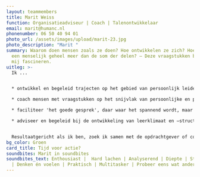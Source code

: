 ```yaml
---
layout: teammembers
title: Marit Weiss
function: Organisatieadviseur | Coach | Talenontwikkelaar
email: marit@humanc.nl
phonenumber: 06 50 40 94 01
photo_url: /assets/images/upload/marit-23.jpg
photo_description: "Marit "
summary: Waarom doen mensen zoals ze doen? Hoe ontwikkelen ze zich? Hoe wordt
  een menselijk geheel meer dan de som der delen? – Deze vraagstukken blijven
  mij fascineren.
uitleg: >-
  Ik ...


  * ontwikkel en begeleid trajecten op het gebied van persoonlijk leiderschap en leiderschapsontwikkeling

  * coach mensen met vraagstukken op het snijvlak van persoonlijke en professionele ontwikkeling

  * faciliteer 'het goede gesprek', daar waar het spannend wordt, maar wel uitgesproken mag worden

  * adviseer en begeleid bij de ontwikkeling van leerklimaat en –structuren


  Resultaatgericht als ik ben, zoek ik samen met de opdrachtgever of coachee naar hoe het leereffect het grootst mogelijk kan zijn. Ik ben dan ook erg geïnteresseerd in (wetenschappelijke) inzichten en innovatieve trends op het gebied van psychologie en leren en ontwikkelen in organisaties.
bg_color: Groen
card_title: Tijd voor actie?
soundbites: Marit in soundbites
soundbites_text: Enthousiast |  Hard lachen | Analyserend | Diepte | Strategisch
  | Denken én voelen | Praktisch | Multitasker | Probeer eens wat anders.
---
```

